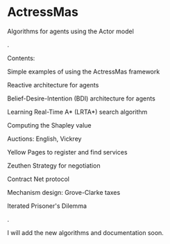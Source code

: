 # ActressMas
Algorithms for agents using the Actor model

.

Contents:

Simple examples of using the ActressMas framework

Reactive architecture for agents

Belief-Desire-Intention (BDI) architecture for agents

Learning Real-Time A* (LRTA*) search algorithm

Computing the Shapley value

Auctions: English, Vickrey

Yellow Pages to register and find services

Zeuthen Strategy for negotiation

Contract Net protocol

Mechanism design: Grove-Clarke taxes

Iterated Prisoner's Dilemma

.

I will add the new algorithms and documentation soon.
